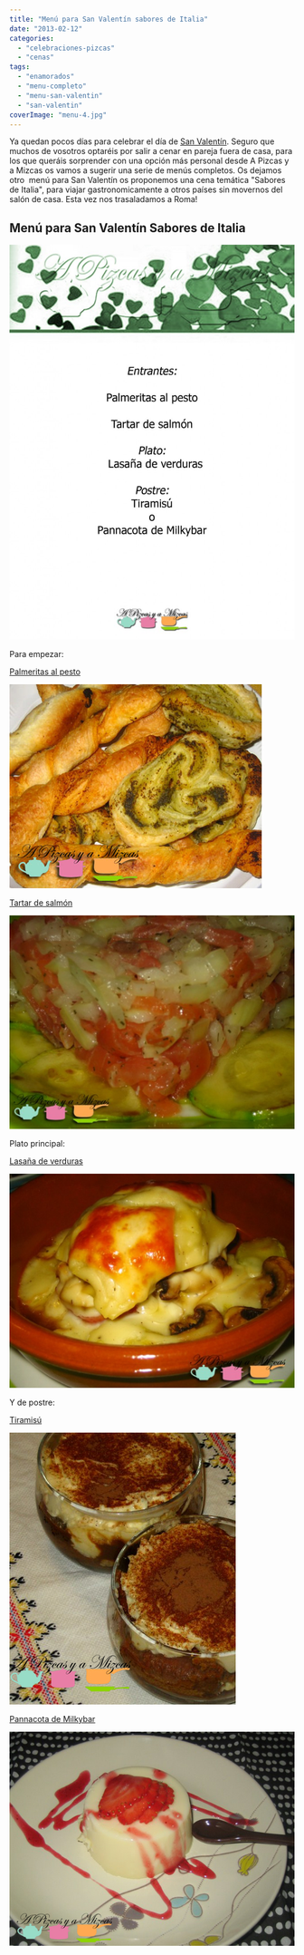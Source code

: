 ```yaml
---
title: "Menú para San Valentín sabores de Italia"
date: "2013-02-12"
categories:
  - "celebraciones-pizcas"
  - "cenas"
tags:
  - "enamorados"
  - "menu-completo"
  - "menu-san-valentin"
  - "san-valentin"
coverImage: "menu-4.jpg"
---
```


Ya quedan pocos días para celebrar el día de [San Valentín](http://es.wikipedia.org/wiki/D%C3%ADa_de_San_Valent%C3%ADn). Seguro que muchos de vosotros optaréis por salir a cenar en pareja fuera de casa, para los que queráis sorprender con una opción más personal desde A Pizcas y a Mizcas os vamos a sugerir una serie de menús completos. Os dejamos otro  menú para San Valentín os proponemos una cena temática "Sabores de Italia", para viajar gastronomicamente a otros países sin movernos del salón de casa. Esta vez nos trasaladamos a Roma!

## Menú para San Valentín Sabores de Italia

![menú san valentín](images/menu-4-741x1024.jpg "menú san valentín")

Para empezar:

[Palmeritas al pesto](/palmeritas-al-pesto/)

![palmeritas al pesto y compañía](images/IMG_3990-pizcas.jpg)

[Tartar de salmón](/tartar-de-salmon-ahumado/)

![Tartar de salmón](images/IMG_2490-pizcas-618x463.jpg)

Plato principal:

[Lasaña de verduras](/lasana-de-verduras-asadas/)

![IMG_2208 (pizcas)](images/IMG_2208-pizcas-618x463.jpg)

Y de postre:

[Tiramisú](/tiramisu-apto-para-todos-los-publicos/)

![tiramisu apm (6) (pizcas)](images/tiramisu-apm-6-pizcas.jpg)

[Pannacota de Milkybar](/pannacotta-de-milkybar/)

![flan de chocolate blanco apm (9) (pizcas)](images/flan-de-chocolate-blanco-apm-9-pizcas.jpg)
